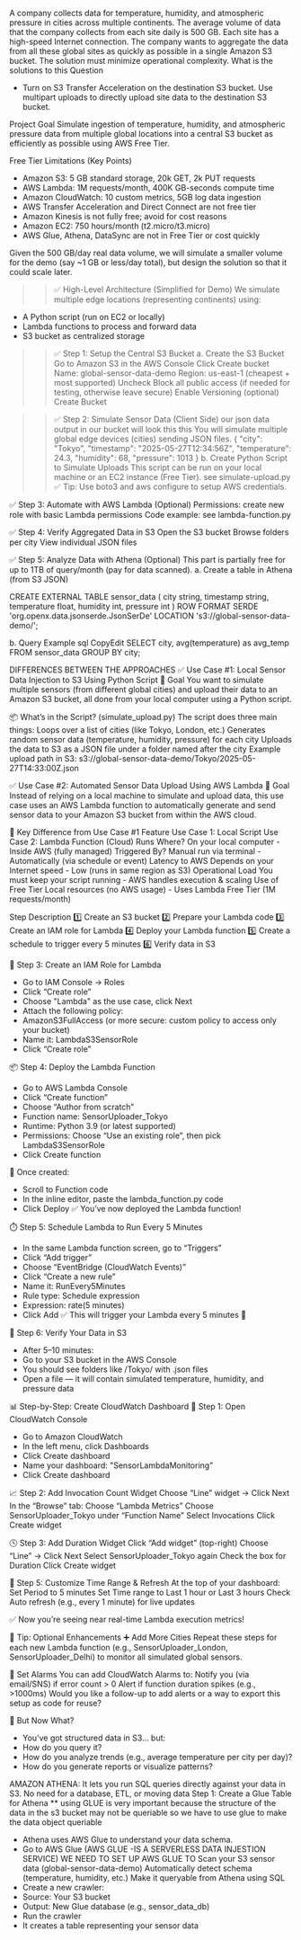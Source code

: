 A company collects data for temperature, humidity, and atmospheric pressure in cities across multiple continents. The average volume of data that the company collects from each site daily is 500 GB. Each site has a high-speed Internet connection.
The company wants to aggregate the data from all these global sites as quickly as possible in a single Amazon S3 bucket. The solution must minimize operational complexity.
What is the solutions to this Question
- Turn on S3 Transfer Acceleration on the destination S3 bucket. Use multipart uploads to directly upload site data to the destination S3 bucket.

Project Goal
Simulate ingestion of temperature, humidity, and atmospheric pressure data from multiple global locations into a central S3 bucket as efficiently as possible using AWS Free Tier.

Free Tier Limitations (Key Points)
- Amazon S3: 5 GB standard storage, 20k GET, 2k PUT requests
- AWS Lambda: 1M requests/month, 400K GB-seconds compute time
- Amazon CloudWatch: 10 custom metrics, 5GB log data ingestion
- AWS Transfer Acceleration and Direct Connect are not free tier
- Amazon Kinesis is not fully free; avoid for cost reasons
- Amazon EC2: 750 hours/month (t2.micro/t3.micro)
- AWS Glue, Athena, DataSync are not in Free Tier or cost quickly

Given the 500 GB/day real data volume, we will simulate a smaller volume for the demo (say ~1 GB or less/day total), but design the solution so that it could scale later.

>> ✅ High-Level Architecture (Simplified for Demo)
We simulate multiple edge locations (representing continents) using:
- A Python script (run on EC2 or locally)
- Lambda functions to process and forward data
- S3 bucket as centralized storage

>>✅ Step 1: Setup the Central S3 Bucket
a. Create the S3 Bucket
Go to Amazon S3 in the AWS Console
Click Create bucket
Name: global-sensor-data-demo
Region: us-east-1 (cheapest + most supported)
Uncheck Block all public access (if needed for testing, otherwise leave secure)
Enable Versioning (optional)
Create Bucket

>>✅ Step 2: Simulate Sensor Data (Client Side)
our json data output in our bucket will look this this
You will simulate multiple global edge devices (cities) sending JSON files.
{
  "city": "Tokyo",
  "timestamp": "2025-05-27T12:34:56Z",
  "temperature": 24.3,
  "humidity": 68,
  "pressure": 1013
}
b. Create Python Script to Simulate Uploads
This script can be run on your local machine or an EC2 instance (Free Tier).
see simulate-upload.py
✅ Tip: Use boto3 and aws configure to setup AWS credentials.


✅ Step 3: Automate with AWS Lambda (Optional)
Permissions: create new role with basic Lambda permissions
Code example:
see lambda-function.py

✅ Step 4: Verify Aggregated Data in S3
Open the S3 bucket
Browse folders per city
View individual JSON files

✅ Step 5: Analyze Data with Athena (Optional)
This part is partially free for up to 1TB of query/month (pay for data scanned).
a. Create a table in Athena (from S3 JSON)

CREATE EXTERNAL TABLE sensor_data (
  city string,
  timestamp string,
  temperature float,
  humidity int,
  pressure int
)
ROW FORMAT SERDE 'org.openx.data.jsonserde.JsonSerDe'
LOCATION 's3://global-sensor-data-demo/';

b. Query Example
sql
CopyEdit
SELECT city, avg(temperature) as avg_temp
FROM sensor_data
GROUP BY city;


DIFFERENCES BETWEEN THE APPROACHES
✅ Use Case #1: Local Sensor Data Injection to S3 Using Python Script
🎯 Goal
You want to simulate multiple sensors (from different global cities) and upload their data to an Amazon S3 bucket, all done from your local computer using a Python script.

📦 What’s in the Script? (simulate_upload.py)
The script does three main things:
Loops over a list of cities (like Tokyo, London, etc.)
Generates random sensor data (temperature, humidity, pressure) for each city
Uploads the data to S3 as a JSON file under a folder named after the city
Example upload path in S3:
s3://global-sensor-data-demo/Tokyo/2025-05-27T14:33:00Z.json

✅ Use Case #2: Automated Sensor Data Upload Using AWS Lambda
🎯 Goal
Instead of relying on a local machine to simulate and upload data, this use case uses an AWS Lambda function to automatically generate and send sensor data to your Amazon S3 bucket from within the AWS cloud.

🔄 Key Difference from Use Case #1
Feature	Use Case 1: Local Script	                                 Use Case 2: Lambda Function (Cloud)
Runs Where?	On your local computer	                                - Inside AWS (fully managed)
Triggered By?	Manual run via terminal	                             - Automatically (via schedule or event)
Latency to AWS	Depends on your Internet speed	                    - Low (runs in same region as S3)
Operational Load	You must keep your script running                 - AWS handles execution & scaling
Use of Free Tier	Local resources (no AWS usage)	                 - Uses Lambda Free Tier (1M requests/month)


Step	Description
1️⃣	Create an S3 bucket
2️⃣	Prepare your Lambda code
3️⃣	Create an IAM role for Lambda
4️⃣	Deploy your Lambda function
5️⃣	Create a schedule to trigger every 5 minutes
6️⃣	Verify data in S3

🔐 Step 3: Create an IAM Role for Lambda
- Go to IAM Console → Roles
- Click “Create role”
- Choose "Lambda" as the use case, click Next
- Attach the following policy:
- AmazonS3FullAccess (or more secure: custom policy to access only your bucket)
- Name it: LambdaS3SensorRole
- Click “Create role”

📦 Step 4: Deploy the Lambda Function
- Go to AWS Lambda Console
- Click “Create function”
- Choose “Author from scratch”
- Function name: SensorUploader_Tokyo
- Runtime: Python 3.9 (or latest supported)
- Permissions: Choose “Use an existing role”, then pick LambdaS3SensorRole
- Click Create function

🧠 Once created:
- Scroll to Function code
- In the inline editor, paste the lambda_function.py code
- Click Deploy
✅ You’ve now deployed the Lambda function!

⏱️ Step 5: Schedule Lambda to Run Every 5 Minutes
- In the same Lambda function screen, go to “Triggers”
- Click “Add trigger”
- Choose “EventBridge (CloudWatch Events)”
- Click “Create a new rule”
- Name it: RunEvery5Minutes
- Rule type: Schedule expression
- Expression: rate(5 minutes)
- Click Add
✅ This will trigger your Lambda every 5 minutes 🎯

📂 Step 6: Verify Your Data in S3
- After 5–10 minutes:
- Go to your S3 bucket in the AWS Console
- You should see folders like /Tokyo/ with .json files
- Open a file — it will contain simulated temperature, humidity, and pressure data

📊 Step-by-Step: Create CloudWatch Dashboard
🔹 Step 1: Open CloudWatch Console
- Go to Amazon CloudWatch
- In the left menu, click Dashboards
- Click Create dashboard
- Name your dashboard: "SensorLambdaMonitoring"
- Click Create dashboard

📈 Step 2: Add Invocation Count Widget
Choose “Line” widget → Click Next
In the “Browse” tab:
Choose “Lambda Metrics”
Choose SensorUploader_Tokyo under “Function Name”
Select Invocations
Click Create widget

🕓 Step 3: Add Duration Widget
Click “Add widget” (top-right)
Choose “Line” → Click Next
Select SensorUploader_Tokyo again
Check the box for Duration
Click Create widget

🔧 Step 5: Customize Time Range & Refresh
At the top of your dashboard:
Set Period to 5 minutes
Set Time range to Last 1 hour or Last 3 hours
Check Auto refresh (e.g., every 1 minute) for live updates

✅ Now you’re seeing near real-time Lambda execution metrics!

🧠 Tip: Optional Enhancements
➕ Add More Cities
Repeat these steps for each new Lambda function (e.g., SensorUploader_London, SensorUploader_Delhi) to monitor all simulated global sensors.

📧 Set Alarms
You can add CloudWatch Alarms to:
Notify you (via email/SNS) if error count > 0
Alert if function duration spikes (e.g., >1000ms)
Would you like a follow-up to add alerts or a way to export this setup as code for reuse?

🎯 But Now What?
- You’ve got structured data in S3... but:
- How do you query it?
- How do you analyze trends (e.g., average temperature per city per day)?
- How do you generate reports or visualize patterns?

AMAZON ATHENA: It lets you run SQL queries directly against your data in S3. No need for a database, ETL, or moving data
Step 1: Create a Glue Table for Athena
** using GLUE is very important because the structure of the data in the s3 bucket may not be queriable so we have to use glue to make the data object queriable
- Athena uses AWS Glue to understand your data schema.
- Go to AWS Glue (AWS GLUE -IS A SERVERLESS DATA INJESTION SERVICE) 
 WE NEED TO SET UP AWS GLUE TO 
Scan your S3 sensor data (global-sensor-data-demo)
Automatically detect schema (temperature, humidity, etc.)
Make it queryable from Athena using SQL
- Create a new crawler:
- Source: Your S3 bucket
- Output: New Glue database (e.g., sensor_data_db)
- Run the crawler
- It creates a table representing your sensor data








